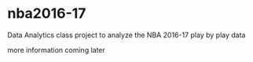 # nba2016-17
Data Analytics class project to analyze the NBA 2016-17 play by play data

more information coming later
